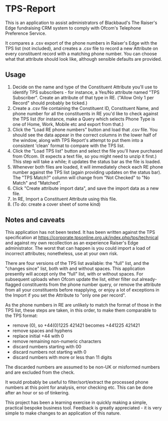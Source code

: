 # TPS-Report

This is an application to assist administrators of Blackbaud's The Raiser's Edge fundraising CRM system to comply with Ofcom's Telephone Preference Service.

It compares a .csv export of the phone numbers in Raiser's Edge with the TPS list (not included), and creates a .csv file to record a new Attribute on every constituent record with a matching phone number. You can choose what that attribute should look like, although sensible defaults are provided.

Usage
-----

1. Decide on the name and type of the Constituent Attribute you'll use to identify TPS subscribers - for instance, a Yes/No attribute named "TPS Subscriber". Create an attribute of that type in RE. ("Allow Only 1 per Record" should probably be ticked.)
2. Create a .csv file containing the Constituent ID, Constituent Name, and phone number for all the constituents in RE you'd like to check against the TPS list (for instance, make a Query which selects Phone Type is one of Home, Work, Mobile etc and export from that.)
3. Click the "Load RE phone numbers" button and load that .csv file. You should see the data appear in the correct columns in the lower half of the window, along with TPS Report's attempt to put them into a consistent 'clean' format to compare with the TPS list.
4. Click the "Load TPS list" button and select the file you'll have purchased from Ofcom. (It expects a text file, so you might need to unzip it first.) This step will take a while; it updates the status bar as the file is loaded.
5. Whenever both files are loaded, it will immediately check each RE phone number against the TPS list (again providing updates on the status bar). The "TPS Match?" column will change from "Not Checked" to "No Match" and "Matched".
6. Click "Create attribute import data", and save the import data as a new file.
7. In RE, Import a Constituent Attribute using this file.
8. (To do: create a cover sheet of some kind)

Notes and caveats
-----------------

This application has not been tested. It has been written against the TPS specification at https://corporate.tpsonline.org.uk/index.php/tps/technical and against my own recollection as an experience Raiser's Edge administrator. The worst that can happen is you could import a load of incorrect attributes; nonetheless, use at your own risk.

There are four versions of the TPS list available: the "full" list, and the "changes since" list, both with and without spaces. This application presently will accept only the "full" list, with or without spaces. For subsequent uploads when Ofcom update the list, either filter out already-flagged constituents from the phone number query, or remove the attribute from all your constituents before reapplying, or enjoy a lot of exceptions in the Import if you set the Attribute to "only one per record".

As the phone numbers in RE are unlikely to match the format of those in the TPS list, these steps are taken, in this order, to make them comparable to the TPS format:

 - remove (0), so +44(0)1225 421421 becomes +441225 421421
 - remove spaces and hyphens
 - replace initial +44 with 0
 - remove remaining non-numeric characters
 - discard numbers starting with 00
 - discard numbers not starting with 0
 - discard numbers with more or less than 11 digits

 The discarded numbers are assumed to be non-UK or misformed numbers and are excluded from the check.

It would probably be useful to filter/sort/extract the processed phone numbers at this point for analysis, error checking etc. This can be done after an hour or so of tinkering.

This project has been a learning exercise in quickly making a simple, practical bespoke business tool. Feedback is greatly appreciated - it is very simple to make changes to an application of this nature.


